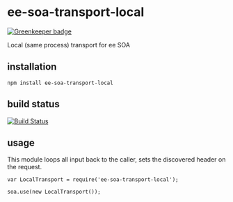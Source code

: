 # ee-soa-transport-local

[![Greenkeeper badge](https://badges.greenkeeper.io/eventEmitter/ee-soa-transport-local.svg)](https://greenkeeper.io/)

Local (same process) transport for ee SOA

## installation

	npm install ee-soa-transport-local

## build status

[![Build Status](https://travis-ci.org/eventEmitter/ee-soa-transport-local.png?branch=master)](https://travis-ci.org/eventEmitter/ee-soa-transport-local)


## usage

This module loops all input back to the caller, sets the discovered header on the request.

	var LocalTransport = require('ee-soa-transport-local');

	soa.use(new LocalTransport());